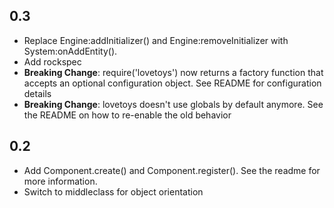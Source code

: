 ## 0.3

- Replace Engine:addInitializer() and Engine:removeInitializer with System:onAddEntity().
- Add rockspec
- **Breaking Change**: require('lovetoys') now returns a factory function that accepts an optional configuration object. See README for configuration details
- **Breaking Change**: lovetoys doesn't use globals by default anymore. See the README on how to re-enable the old behavior

## 0.2

- Add Component.create() and Component.register(). See the readme for more information.
- Switch to middleclass for object orientation
